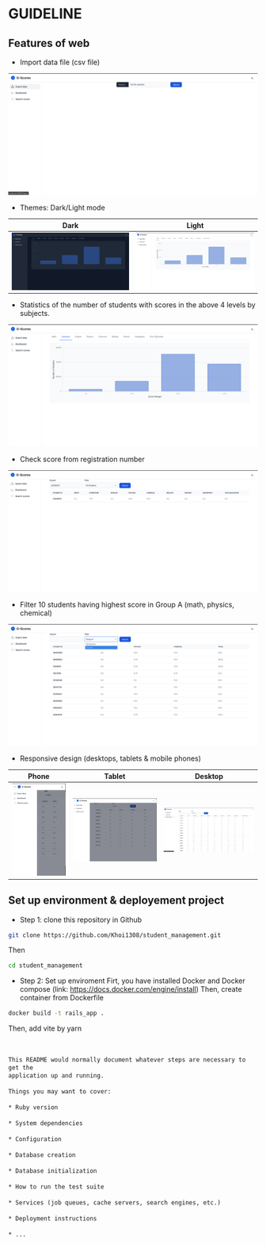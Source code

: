 # GUIDELINE
## Features of web
* Import data file (csv file)

<img alt="Import data" src="images_git/import_data.png">

* Themes: Dark/Light mode 

| Dark | Light |
| ------- | ------- |
| <img alt="Themes" src="images_git/dashboard_dark.png" width=500> | <img alt="Themes" src="images_git/dashboard_light.png" width=500>|

* Statistics of the number of students with scores in the above 4 levels by subjects.

<img alt="Statistic" src="images_git/statstic_literature.png">

* Check score from registration number

<img alt="Search" src="images_git/search_scores_1.png">

* Filter 10 students having highest score in Group A (math, physics, chemical) 

<img alt="Filter" src="images_git/filter.png">

* Responsive design (desktops, tablets & mobile phones)


| Phone | Tablet | Desktop |
| ------- | ------- | ------- |
| <img src="images_git/modify_screen_phone.png" > | <img src="images_git/modify_screen_tablet.png"> | <img src="images_git/modify_screen_laptop_1.png"> |

## Set up environment & deployement project

* Step 1: clone this repository in Github
``` bash
git clone https://github.com/Khoi1308/student_management.git
```
Then 
``` bash
cd student_management
```
* Step 2: Set up enviroment
Firt, you have installed Docker and Docker compose (link: https://docs.docker.com/engine/install)
Then, create container from Dockerfile
```bash
docker build -t rails_app . 
```
Then, add vite by yarn
```


This README would normally document whatever steps are necessary to get the
application up and running.

Things you may want to cover:

* Ruby version

* System dependencies

* Configuration

* Database creation

* Database initialization

* How to run the test suite

* Services (job queues, cache servers, search engines, etc.)

* Deployment instructions

* ...
